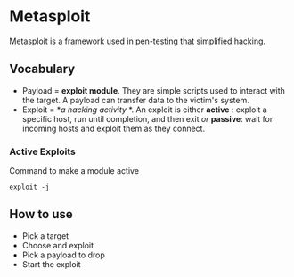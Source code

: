 # Metasploit
Metasploit is a framework used in pen-testing that simplified hacking.

## Vocabulary
- Payload = **exploit module**. They are simple scripts used to interact with the target. A payload can transfer data to the victim's system.
- Exploit = **a hacking activity* *. An exploit is either  **active** : exploit a specific host, run until completion, and then exit *or* **passive**: wait for incoming hosts and exploit them as they connect.

### Active Exploits
Command to make a module active
```
exploit -j
```
                                                         
                                                        

## How to use
- Pick a target
- Choose and exploit
- Pick a payload to drop
- Start the exploit
